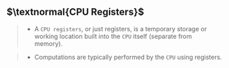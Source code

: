 ## $\textnormal{CPU Registers}$

> - A `CPU registers`, or just registers, is a temporary storage or <br />
    working location built into the `CPU` itself (separate from <br />
    memory).

> - Computations are typically performed by the `CPU` using registers.
